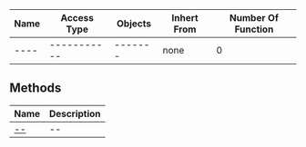 



| Name | Access Type | Objects | Inhert From | Number Of Function |
| ---- | ----------- | ------- | ----------- | ------------------ |
| ---- | ----------- | ------- | none | 0 |

## Methods

| Name | Description |
| --------------------- | --------------------- |
| [--]( ) | -- |

